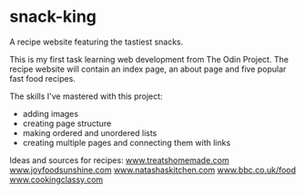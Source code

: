 # snack-king
A recipe website featuring the tastiest snacks.

This is my first task learning web development from The Odin Project. The recipe website will contain an index page, an about page and five popular fast food recipes.

The skills I've mastered with this project: 
- adding images 
- creating page structure
- making ordered and unordered lists
- creating multiple pages and connecting them with links

Ideas and sources for recipes:
www.treatshomemade.com
www.joyfoodsunshine.com
www.natashaskitchen.com
www.bbc.co.uk/food
www.cookingclassy.com